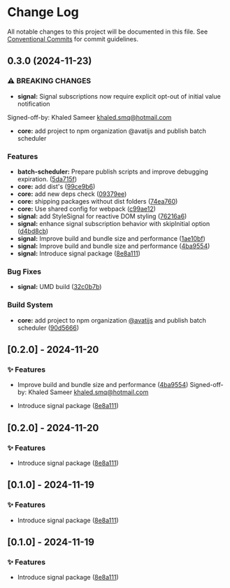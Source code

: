 # Change Log

All notable changes to this project will be documented in this file.
See [Conventional Commits](https://conventionalcommits.org) for commit guidelines.

## 0.3.0 (2024-11-23)

### ⚠ BREAKING CHANGES

-   **signal:** Signal subscriptions now require explicit opt-out of initial value notification

Signed-off-by: Khaled Sameer <khaled.smq@hotmail.com>

-   **core:** add project to npm organization @avatijs and publish batch scheduler

### Features

-   **batch-scheduler:** Prepare publish scripts and improve debugging
    expiration. ([5da715f](https://github.com/KhaledSMQ/avati/commit/5da715fce0750c86976f93e7ecdddcba03be6d98))
-   **core:** add dist's ([99ce9b6](https://github.com/KhaledSMQ/avati/commit/99ce9b63cf49707e9498e49c1c49ecbce7592a29))
-   **core:** add new deps
    check ([09379ee](https://github.com/KhaledSMQ/avati/commit/09379eeea7c94aa204a953386a8ed153935ef29e))
-   **core:** shipping packages without dist
    folders ([74ea760](https://github.com/KhaledSMQ/avati/commit/74ea760a2e81bf729810a38fcbd194c02cc232fa))
-   **core:** Use shared config for
    webpack ([c99ae12](https://github.com/KhaledSMQ/avati/commit/c99ae1259c6d781e3793aa867d4de1fde38d1e84))
-   **signal:** add StyleSignal for reactive DOM
    styling ([76216a6](https://github.com/KhaledSMQ/avati/commit/76216a6fc505ee04b1f298cf61d7235f459d5f4d))
-   **signal:** enhance signal subscription behavior with skipInitial
    option ([d4bd8cb](https://github.com/KhaledSMQ/avati/commit/d4bd8cb918d97692fb6420def55c42c71be681e8))
-   **signal:** Improve build and bundle size and
    performance ([1ae10bf](https://github.com/KhaledSMQ/avati/commit/1ae10bf0e4e61d829f027c9ab3a0bf6b8d726fbe))
-   **signal:** Improve build and bundle size and
    performance ([4ba9554](https://github.com/KhaledSMQ/avati/commit/4ba955459eee18f3214a4fbf38eaa4effebb6e7f))
-   **signal:** Introduce signal
    package ([8e8a111](https://github.com/KhaledSMQ/avati/commit/8e8a111bc04bd85e2fea894b09f90c807dbd4318))

### Bug Fixes

-   **signal:** UMD build ([32c0b7b](https://github.com/KhaledSMQ/avati/commit/32c0b7bd667d7db339956e5bf7ab932d500b69f8))

### Build System

-   **core:** add project to npm organization [@avatijs](https://github.com/avatijs) and publish batch
    scheduler ([90d5666](https://github.com/KhaledSMQ/avati/commit/90d56667ed3d02548b764cb1d48b42a20214af75))

##

## [0.2.0] - 2024-11-20

### ✨ Features

-   Improve build and bundle size and performance ([4ba9554](https://github.com/KhaledSMQ/avati/commits/4ba9554))
    Signed-off-by: Khaled Sameer <khaled.smq@hotmail.com>

-   Introduce signal package ([8e8a111](https://github.com/KhaledSMQ/avati/commits/8e8a111))

##

## [0.2.0] - 2024-11-20

### ✨ Features

-   Introduce signal package ([8e8a111](https://github.com/KhaledSMQ/avati/commits/8e8a111))

##

## [0.1.0] - 2024-11-19

### ✨ Features

-   Introduce signal package ([8e8a111](https://github.com/KhaledSMQ/avati/commits/8e8a111))

##

## [0.1.0] - 2024-11-19

### ✨ Features

-   Introduce signal package ([8e8a111](https://github.com/KhaledSMQ/avati/commits/8e8a111))
